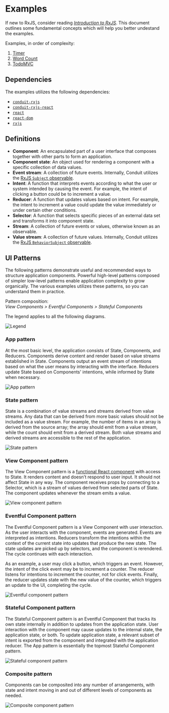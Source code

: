 # Examples

If new to RxJS, consider reading [*Introduction to RxJS*](intro-to-rxjs.md). This document outlines some fundamental concepts which will help you better undestand the examples.

Examples, in order of complexity:

1. [Timer](timer)
2. [Word Count](word-count)
3. [TodoMVC](todomvc)

## Dependencies

The examples utilizes the following dependencies:

- [`conduit-rxjs`](../packages/conduit-rxjs)
- [`conduit-rxjs-react`](../packages/conduit-rxjs-react)
- [`react`](https://github.com/facebook/react)
- [`react-dom`](https://github.com/facebook/react)
- [`rxjs`](https://github.com/ReactiveX/rxjs)

## Definitions

- **Component**: An encapsulated part of a user interface that composes together with other parts to form an application.
- **Component state**: An object used for rendering a component with a specific collection of data values.
- **Event stream**: A collection of future events. Internally, Conduit utilizes the [RxJS `Subject` observable](http://reactivex.io/rxjs/manual/overview.html#subject).
- **Intent**: A function that interprets events according to what the user or system intended by causing the event. For example, the intent of clicking a button could be to increment a value.
- **Reducer**: A function that updates values based on intent. For example, the intent to increment a value could update the value immediately or under certain other conditions.
- **Selector**: A function that selects specific pieces of an external data set and transforms it into component state.
- **Stream**: A collection of future events or values, otherwise known as an observable.
- **Value stream**: A collection of future values. Internally, Conduit utilizes the [RxJS `BehaviorSubject` observable](http://reactivex.io/rxjs/manual/overview.html#behaviorsubject).

## UI Patterns

The following patterns demonstrate useful and recommended ways to structure application components. Powerful high-level patterns composed of simpler low-level patterns enable application complexity to grow organically. The various examples utilizes these patterns, so you can understand them in practice.

Pattern composition:  
*View Components > Eventful Components > Stateful Components*

The legend applies to all the following diagrams.

<img src="https://raw.githubusercontent.com/indiana-university/conduit/master/media/patterns/legend.svg?sanitize=true" alt="Legend">

### App pattern

At the most basic level, the application consists of State, Components, and Reducers. Components derive content and render based on value streams established in State. Components output an event stream of intentions based on what the user means by interacting with the interface. Reducers update State based on Components' intentions, while informed by State when necessary.

<img src="https://raw.githubusercontent.com/indiana-university/conduit/master/media/patterns/app.svg?sanitize=true" alt="App pattern">

### State pattern

State is a combination of value streams and streams derived from value streams. Any data that can be derived from more basic values should not be included as a value stream. For example, the number of items in an array is derived from the source array; the array should emit from a value stream, while the count should emit from a derived stream. Both value streams and derived streams are accessible to the rest of the application. 

<img src="https://raw.githubusercontent.com/indiana-university/conduit/master/media/patterns/state.svg?sanitize=true" alt="State pattern">

### View Component pattern

The View Component pattern is a [functional React component](https://facebook.github.io/react/docs/components-and-props.html#functional-and-class-components) with access to State. It renders content and doesn’t respond to user input. It should not affect State in any way. The component receives props by connecting to a Selector, which is a stream of values derived from selected parts of State. The component updates whenever the stream emits a value.

<img src="https://raw.githubusercontent.com/indiana-university/conduit/master/media/patterns/view-component.svg?sanitize=true" alt="View component pattern">

### Eventful Component pattern

The Eventful Component pattern is a View Component with user interaction. As the user interacts with the component, events are generated. Events are interpreted as intentions.  Reducers transform the intentions within the context of the current state into updates that produce the new state. The state updates are picked up by selectors, and the component is rerendered. The cycle continues with each interaction.

As an example, a user may click a button, which triggers an event. However, the intent of the click event may be to increment a counter. The reducer listens for intentions to increment the counter, not for click events. Finally, the reducer updates state with the new value of the counter, which triggers an update to the UI, completing the cycle.

<img src="https://raw.githubusercontent.com/indiana-university/conduit/master/media/patterns/eventful-component.svg?sanitize=true" alt="Eventful component pattern">

### Stateful Component pattern

The Stateful Component pattern is an Eventful Component that tracks its own state internally in addition to updates from the application state. User interaction with the component may cause updates to the internal state, the application state, or both. To update application state, a relevant subset of intent is exported from the component and integrated with the application reducer. The App pattern is essentially the topmost Stateful Component pattern.

<img src="https://raw.githubusercontent.com/indiana-university/conduit/master/media/patterns/stateful-component.svg?sanitize=true" alt="Stateful component pattern">

### Composite pattern

Components can be composited into any number of arrangements, with state and intent moving in and out of different levels of components as needed.

<img src="https://raw.githubusercontent.com/indiana-university/conduit/master/media/patterns/component-composite.svg?sanitize=true" alt="Composite component pattern">
